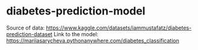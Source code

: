 # diabetes-prediction-model
Source of data: https://www.kaggle.com/datasets/iammustafatz/diabetes-prediction-dataset
Link to the model: https://mariiasarycheva.pythonanywhere.com/diabetes_classification
